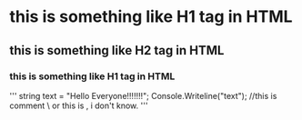 # this is something like H1 tag in HTML
## this is something like H2 tag in HTML
### this is something like H1 tag in HTML
'''
string text = "Hello Everyone!!!!!!!";
Console.Writeline("text");
//this is comment 
\\ or this is , i don't know.
'''
